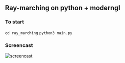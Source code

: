 ## Ray-marching on python + moderngl
### To start
`cd ray_marching`
`python3 main.py`
### Screencast
![screencast]()
